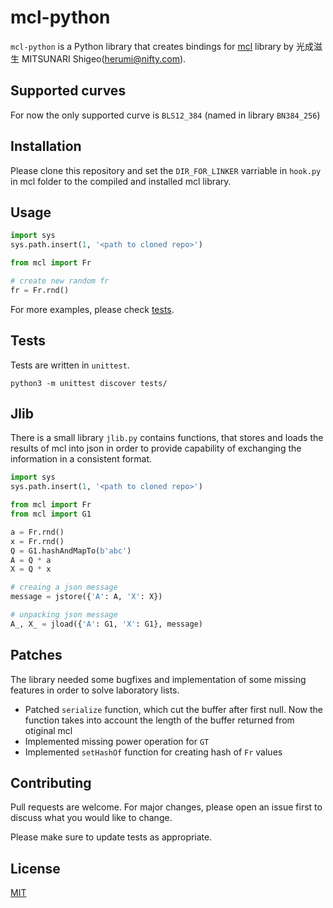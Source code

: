 # mcl-python

`mcl-python` is a Python library that creates bindings for [mcl](https://github.com/herumi/mcl) library by 光成滋生 MITSUNARI Shigeo(herumi@nifty.com).

## Supported curves

For now the only supported curve is `BLS12_384` (named in library `BN384_256`)

## Installation

Please clone this repository and set the `DIR_FOR_LINKER` varriable in `hook.py` in mcl folder to the compiled and installed mcl library.

## Usage

```python
import sys
sys.path.insert(1, '<path to cloned repo>')

from mcl import Fr

# create new random fr
fr = Fr.rnd()
```

For more examples, please check [tests](tests/).

## Tests

Tests are written in `unittest`.

```
python3 -m unittest discover tests/
```

## Jlib

There is a small library `jlib.py` contains functions, that stores and loads the results of mcl into json in order to provide capability of exchanging the information in a consistent format.

```python
import sys
sys.path.insert(1, '<path to cloned repo>')

from mcl import Fr
from mcl import G1

a = Fr.rnd()
x = Fr.rnd()
Q = G1.hashAndMapTo(b'abc')
A = Q * a
X = Q * x

# creaing a json message
message = jstore({'A': A, 'X': X})

# unpacking json message
A_, X_ = jload({'A': G1, 'X': G1}, message)
```

## Patches

The library needed some bugfixes and implementation of some missing features in order to solve laboratory lists.

- Patched `serialize` function, which cut the buffer after first null. Now the function takes into account the length of the buffer returned from otiginal mcl
- Implemented missing power operation for `GT`
- Implemented `setHashOf` function for creating hash of `Fr` values

## Contributing
Pull requests are welcome. For major changes, please open an issue first to discuss what you would like to change.

Please make sure to update tests as appropriate.

## License
[MIT](https://choosealicense.com/licenses/mit/)
